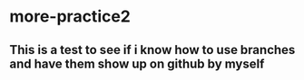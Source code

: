 # more-practice2

## This is a test to see if i know how to use branches and have them show up on github by myself
